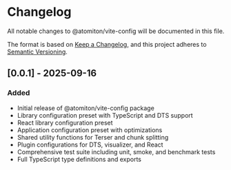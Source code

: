 # Changelog

All notable changes to @atomiton/vite-config will be documented in this file.

The format is based on [Keep a Changelog](https://keepachangelog.com/en/1.0.0/),
and this project adheres to [Semantic Versioning](https://semver.org/spec/v2.0.0.html).

## [0.0.1] - 2025-09-16

### Added

- Initial release of @atomiton/vite-config package
- Library configuration preset with TypeScript and DTS support
- React library configuration preset
- Application configuration preset with optimizations
- Shared utility functions for Terser and chunk splitting
- Plugin configurations for DTS, visualizer, and React
- Comprehensive test suite including unit, smoke, and benchmark tests
- Full TypeScript type definitions and exports
